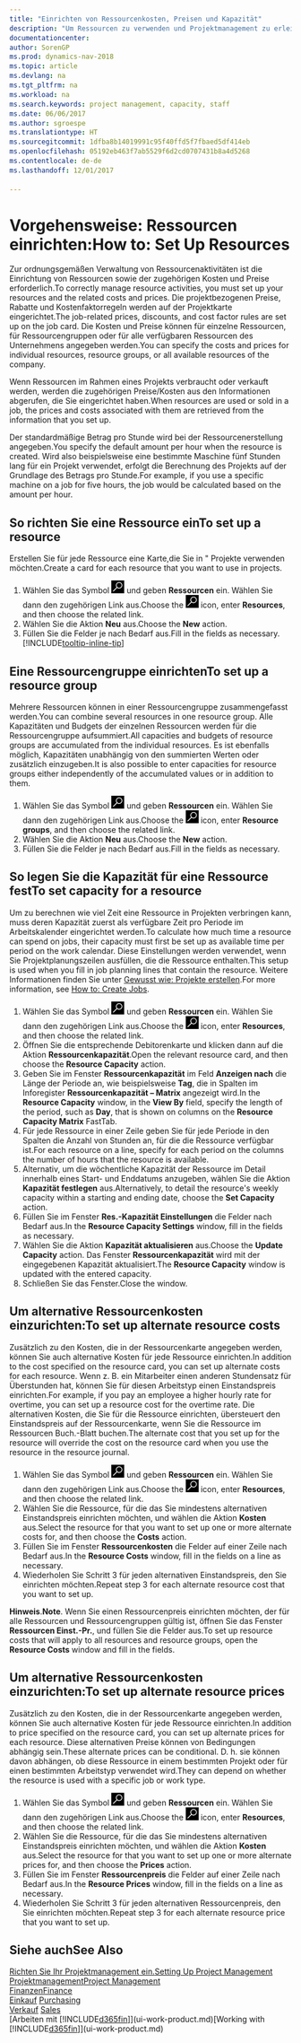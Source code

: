 ```yaml
---
title: "Einrichten von Ressourcenkosten, Preisen und Kapazität"
description: "Um Ressourcen zu verwenden und Projektmanagement zu erleichtern, können Sie Kosten und Preisen für einzelne Ressourcen oder Ressourcengruppen angeben und die die Ressourcenkapazität festlegen."
documentationcenter: 
author: SorenGP
ms.prod: dynamics-nav-2018
ms.topic: article
ms.devlang: na
ms.tgt_pltfrm: na
ms.workload: na
ms.search.keywords: project management, capacity, staff
ms.date: 06/06/2017
ms.author: sgroespe
ms.translationtype: HT
ms.sourcegitcommit: 1dfba8b14019991c95f40ffd5f7fbaed5df414eb
ms.openlocfilehash: 05192eb463f7ab5529f6d2cd0707431b8a4d5268
ms.contentlocale: de-de
ms.lasthandoff: 12/01/2017

---
```

# <a name="how-to-set-up-resources"></a><span data-ttu-id="090ae-103">Vorgehensweise: Ressourcen einrichten:</span><span class="sxs-lookup"><span data-stu-id="090ae-103">How to: Set Up Resources</span></span>
<span data-ttu-id="090ae-104">Zur ordnungsgemäßen Verwaltung von Ressourcenaktivitäten ist die Einrichtung von Ressourcen sowie der zugehörigen Kosten und Preise erforderlich.</span><span class="sxs-lookup"><span data-stu-id="090ae-104">To correctly manage resource activities, you must set up your resources and the related costs and prices.</span></span> <span data-ttu-id="090ae-105">Die projektbezogenen Preise, Rabatte und Kostenfaktorregeln werden auf der Projektkarte eingerichtet.</span><span class="sxs-lookup"><span data-stu-id="090ae-105">The job-related prices, discounts, and cost factor rules are set up on the job card.</span></span> <span data-ttu-id="090ae-106">Die Kosten und Preise können für einzelne Ressourcen, für Ressourcengruppen oder für alle verfügbaren Ressourcen des Unternehmens angegeben werden.</span><span class="sxs-lookup"><span data-stu-id="090ae-106">You can specify the costs and prices for individual resources, resource groups, or all available resources of the company.</span></span>

<span data-ttu-id="090ae-107">Wenn Ressourcen im Rahmen eines Projekts verbraucht oder verkauft werden, werden die zugehörigen Preise/Kosten aus den Informationen abgerufen, die Sie eingerichtet haben.</span><span class="sxs-lookup"><span data-stu-id="090ae-107">When resources are used or sold in a job, the prices and costs associated with them are retrieved from the information that you set up.</span></span>

<span data-ttu-id="090ae-108">Der standardmäßige Betrag pro Stunde wird bei der Ressourcenerstellung angegeben.</span><span class="sxs-lookup"><span data-stu-id="090ae-108">You specify the default amount per hour when the resource is created.</span></span> <span data-ttu-id="090ae-109">Wird also beispielsweise eine bestimmte Maschine fünf Stunden lang für ein Projekt verwendet, erfolgt die Berechnung des Projekts auf der Grundlage des Betrags pro Stunde.</span><span class="sxs-lookup"><span data-stu-id="090ae-109">For example, if you use a specific machine on a job for five hours, the job would be calculated based on the amount per hour.</span></span>

## <a name="to-set-up-a-resource"></a><span data-ttu-id="090ae-110">So richten Sie eine Ressource ein</span><span class="sxs-lookup"><span data-stu-id="090ae-110">To set up a resource</span></span>
<span data-ttu-id="090ae-111">Erstellen Sie für jede Ressource eine Karte,die Sie in " Projekte verwenden möchten.</span><span class="sxs-lookup"><span data-stu-id="090ae-111">Create a card for each resource that you want to use in projects.</span></span>

1. <span data-ttu-id="090ae-112">Wählen Sie das Symbol ![Nach Seite oder Bericht suchen](media/ui-search/search_small.png "Nach Seite oder Bericht suchen") und geben **Ressourcen** ein. Wählen Sie dann den zugehörigen Link aus.</span><span class="sxs-lookup"><span data-stu-id="090ae-112">Choose the ![Search for Page or Report](media/ui-search/search_small.png "Search for Page or Report icon") icon, enter **Resources**, and then choose the related link.</span></span>
2. <span data-ttu-id="090ae-113">Wählen Sie die Aktion **Neu** aus.</span><span class="sxs-lookup"><span data-stu-id="090ae-113">Choose the **New** action.</span></span>
3. <span data-ttu-id="090ae-114">Füllen Sie die Felder je nach Bedarf aus.</span><span class="sxs-lookup"><span data-stu-id="090ae-114">Fill in the fields as necessary.</span></span> [!INCLUDE[tooltip-inline-tip](includes/tooltip-inline-tip_md.md)]  

## <a name="to-set-up-a-resource-group"></a><span data-ttu-id="090ae-115">Eine Ressourcengruppe einrichten</span><span class="sxs-lookup"><span data-stu-id="090ae-115">To set up a resource group</span></span>
<span data-ttu-id="090ae-116">Mehrere Ressourcen können in einer Ressourcengruppe zusammengefasst werden.</span><span class="sxs-lookup"><span data-stu-id="090ae-116">You can combine several resources in one resource group.</span></span> <span data-ttu-id="090ae-117">Alle Kapazitäten und Budgets der einzelnen Ressourcen werden für die Ressourcengruppe aufsummiert.</span><span class="sxs-lookup"><span data-stu-id="090ae-117">All capacities and budgets of resource groups are accumulated from the individual resources.</span></span> <span data-ttu-id="090ae-118">Es ist ebenfalls möglich, Kapazitäten unabhängig von den summierten Werten oder zusätzlich einzugeben.</span><span class="sxs-lookup"><span data-stu-id="090ae-118">It is also possible to enter capacities for resource groups either independently of the accumulated values or in addition to them.</span></span>

1. <span data-ttu-id="090ae-119">Wählen Sie das Symbol ![Nach Seite oder Bericht suchen](media/ui-search/search_small.png "Nach Seite oder Bericht suchen") und geben **Ressourcen** ein. Wählen Sie dann den zugehörigen Link aus.</span><span class="sxs-lookup"><span data-stu-id="090ae-119">Choose the ![Search for Page or Report](media/ui-search/search_small.png "Search for Page or Report icon") icon, enter **Resource groups**, and then choose the related link.</span></span>
2. <span data-ttu-id="090ae-120">Wählen Sie die Aktion **Neu** aus.</span><span class="sxs-lookup"><span data-stu-id="090ae-120">Choose the **New** action.</span></span>
3. <span data-ttu-id="090ae-121">Füllen Sie die Felder je nach Bedarf aus.</span><span class="sxs-lookup"><span data-stu-id="090ae-121">Fill in the fields as necessary.</span></span>

## <a name="to-set-capacity-for-a-resource"></a><span data-ttu-id="090ae-122">So legen Sie die Kapazität für eine Ressource fest</span><span class="sxs-lookup"><span data-stu-id="090ae-122">To set capacity for a resource</span></span>
<span data-ttu-id="090ae-123">Um zu berechnen wie viel Zeit eine Ressource in Projekten verbringen kann, muss deren Kapazität zuerst als verfügbare Zeit pro Periode im Arbeitskalender eingerichtet werden.</span><span class="sxs-lookup"><span data-stu-id="090ae-123">To calculate how much time a resource can spend on jobs, their capacity must first be set up as available time per period on the work calendar.</span></span> <span data-ttu-id="090ae-124">Diese Einstellungen werden verwendet, wenn Sie Projektplanungszeilen ausfüllen, die die Ressource enthalten.</span><span class="sxs-lookup"><span data-stu-id="090ae-124">This setup is used when you fill in job planning lines that contain the resource.</span></span> <span data-ttu-id="090ae-125">Weitere Informationen finden Sie unter [Gewusst wie: Projekte erstellen](projects-how-create-jobs.md).</span><span class="sxs-lookup"><span data-stu-id="090ae-125">For more information, see [How to: Create Jobs](projects-how-create-jobs.md).</span></span>

1. <span data-ttu-id="090ae-126">Wählen Sie das Symbol ![Nach Seite oder Bericht suchen](media/ui-search/search_small.png "Nach Seite oder Bericht suchen") und geben **Ressourcen** ein. Wählen Sie dann den zugehörigen Link aus.</span><span class="sxs-lookup"><span data-stu-id="090ae-126">Choose the ![Search for Page or Report](media/ui-search/search_small.png "Search for Page or Report icon") icon, enter **Resources**, and then choose the related link.</span></span>
2. <span data-ttu-id="090ae-127">Öffnen Sie die entsprechende Debitorenkarte und klicken dann auf die Aktion **Ressourcenkapazität**.</span><span class="sxs-lookup"><span data-stu-id="090ae-127">Open the relevant resource card, and then choose the **Resource Capacity** action.</span></span>
3. <span data-ttu-id="090ae-128">Geben Sie im Fenster **Ressourcenkapazität** im Feld **Anzeigen nach** die Länge der Periode an, wie beispielsweise **Tag**, die in Spalten im Inforegister **Ressourcenkapazität – Matrix** angezeigt wird.</span><span class="sxs-lookup"><span data-stu-id="090ae-128">In the **Resource Capacity** window, in the **View By** field, specify the length of the period, such as **Day**, that is shown on columns on the **Resource Capacity Matrix** FastTab.</span></span>
4. <span data-ttu-id="090ae-129">Für jede Ressource in einer Zeile geben Sie für jede Periode in den Spalten die Anzahl von Stunden an, für die die Ressource verfügbar ist.</span><span class="sxs-lookup"><span data-stu-id="090ae-129">For each resource on a line, specify for each period on the columns the number of hours that the resource is available.</span></span>
5. <span data-ttu-id="090ae-130">Alternativ, um die wöchentliche Kapazität der Ressource im Detail innerhalb eines Start- und Enddatums anzugeben, wählen Sie die Aktion **Kapazität festlegen** aus.</span><span class="sxs-lookup"><span data-stu-id="090ae-130">Alternatively, to detail the resource's weekly capacity within a starting and ending date, choose the **Set Capacity** action.</span></span>
6. <span data-ttu-id="090ae-131">Füllen Sie im Fenster **Res.-Kapazität Einstellungen** die Felder nach Bedarf aus.</span><span class="sxs-lookup"><span data-stu-id="090ae-131">In the **Resource Capacity Settings** window, fill in the fields as necessary.</span></span>
7. <span data-ttu-id="090ae-132">Wählen Sie die Aktion **Kapazität aktualisieren** aus.</span><span class="sxs-lookup"><span data-stu-id="090ae-132">Choose the **Update Capacity** action.</span></span> <span data-ttu-id="090ae-133">Das Fenster **Ressourcenkapazität** wird mit der eingegebenen Kapazität aktualisiert.</span><span class="sxs-lookup"><span data-stu-id="090ae-133">The **Resource Capacity** window is updated with the entered capacity.</span></span>
8. <span data-ttu-id="090ae-134">Schließen Sie das Fenster.</span><span class="sxs-lookup"><span data-stu-id="090ae-134">Close the window.</span></span>

## <a name="to-set-up-alternate-resource-costs"></a><span data-ttu-id="090ae-135">Um alternative Ressourcenkosten einzurichten:</span><span class="sxs-lookup"><span data-stu-id="090ae-135">To set up alternate resource costs</span></span>
<span data-ttu-id="090ae-136">Zusätzlich zu den Kosten, die in der Ressourcenkarte angegeben werden, können Sie auch alternative Kosten für jede Ressource einrichten.</span><span class="sxs-lookup"><span data-stu-id="090ae-136">In addition to the cost specified on the resource card, you can set up alternate costs for each resource.</span></span> <span data-ttu-id="090ae-137">Wenn z. B. ein Mitarbeiter einen anderen Stundensatz für Überstunden hat, können Sie für diesen Arbeitstyp einen Einstandspreis einrichten.</span><span class="sxs-lookup"><span data-stu-id="090ae-137">For example, if you pay an employee a higher hourly rate for overtime, you can set up a resource cost for the overtime rate.</span></span> <span data-ttu-id="090ae-138">Die alternativen Kosten, die Sie für die Ressource einrichten, übersteuert den Einstandspreis auf der Ressourcenkarte, wenn Sie die Ressource im Ressourcen Buch.-Blatt buchen.</span><span class="sxs-lookup"><span data-stu-id="090ae-138">The alternate cost that you set up for the resource will override the cost on the resource card when you use the resource in the resource journal.</span></span>

1. <span data-ttu-id="090ae-139">Wählen Sie das Symbol ![Nach Seite oder Bericht suchen](media/ui-search/search_small.png "Nach Seite oder Bericht suchen") und geben **Ressourcen** ein. Wählen Sie dann den zugehörigen Link aus.</span><span class="sxs-lookup"><span data-stu-id="090ae-139">Choose the ![Search for Page or Report](media/ui-search/search_small.png "Search for Page or Report icon") icon, enter **Resources**, and then choose the related link.</span></span>  
2. <span data-ttu-id="090ae-140">Wählen Sie die Ressource, für die das Sie mindestens alternativen Einstandspreis einrichten möchten, und wählen die Aktion **Kosten** aus.</span><span class="sxs-lookup"><span data-stu-id="090ae-140">Select the resource for that you want to set up one or more alternate costs for, and then choose the **Costs** action.</span></span>  
3. <span data-ttu-id="090ae-141">Füllen Sie im Fenster **Ressourcenkosten** die Felder auf einer Zeile nach Bedarf aus.</span><span class="sxs-lookup"><span data-stu-id="090ae-141">In the **Resource Costs** window, fill in the fields on a line as necessary.</span></span>  
4. <span data-ttu-id="090ae-142">Wiederholen Sie Schritt 3 für jeden alternativen Einstandspreis, den Sie einrichten möchten.</span><span class="sxs-lookup"><span data-stu-id="090ae-142">Repeat step 3 for each alternate resource cost that you want to set up.</span></span>

<span data-ttu-id="090ae-143">**Hinweis**.</span><span class="sxs-lookup"><span data-stu-id="090ae-143">**Note**.</span></span> <span data-ttu-id="090ae-144">Wenn Sie einen Ressourcenpreis einrichten möchten, der für alle Ressourcen und Ressourcengruppen gültig ist, öffnen Sie das Fenster **Ressourcen Einst.-Pr.**, und füllen Sie die Felder aus.</span><span class="sxs-lookup"><span data-stu-id="090ae-144">To set up resource costs that will apply to all resources and resource groups, open the **Resource Costs** window and fill in the fields.</span></span>

## <a name="to-set-up-alternate-resource-prices"></a><span data-ttu-id="090ae-145">Um alternative Ressourcenkosten einzurichten:</span><span class="sxs-lookup"><span data-stu-id="090ae-145">To set up alternate resource prices</span></span>
<span data-ttu-id="090ae-146">Zusätzlich zu den Kosten, die in der Ressourcenkarte angegeben werden, können Sie auch alternative Kosten für jede Ressource einrichten.</span><span class="sxs-lookup"><span data-stu-id="090ae-146">In addition to price specified on the resource card, you can set up alternate prices for each resource.</span></span> <span data-ttu-id="090ae-147">Diese alternativen Preise können von Bedingungen abhängig sein.</span><span class="sxs-lookup"><span data-stu-id="090ae-147">These alternate prices can be conditional.</span></span> <span data-ttu-id="090ae-148">D. h. sie können davon abhängen, ob diese Ressource in einem bestimmten Projekt oder für einen bestimmten Arbeitstyp verwendet wird.</span><span class="sxs-lookup"><span data-stu-id="090ae-148">They can depend on whether the resource is used with a specific job or work type.</span></span>

1. <span data-ttu-id="090ae-149">Wählen Sie das Symbol ![Nach Seite oder Bericht suchen](media/ui-search/search_small.png "Nach Seite oder Bericht suchen") und geben **Ressourcen** ein. Wählen Sie dann den zugehörigen Link aus.</span><span class="sxs-lookup"><span data-stu-id="090ae-149">Choose the ![Search for Page or Report](media/ui-search/search_small.png "Search for Page or Report icon") icon, enter **Resources**, and then choose the related link.</span></span>
2. <span data-ttu-id="090ae-150">Wählen Sie die Ressource, für die das Sie mindestens alternativen Einstandspreis einrichten möchten, und wählen die Aktion **Kosten** aus.</span><span class="sxs-lookup"><span data-stu-id="090ae-150">Select the resource for that you want to set up one or more alternate prices for, and then choose the **Prices** action.</span></span>
3. <span data-ttu-id="090ae-151">Füllen Sie im Fenster **Ressourcenpreis** die Felder auf einer Zeile nach Bedarf aus.</span><span class="sxs-lookup"><span data-stu-id="090ae-151">In the **Resource Prices** window, fill in the fields on a line as necessary.</span></span>
4. <span data-ttu-id="090ae-152">Wiederholen Sie Schritt 3 für jeden alternativen Ressourcenpreis, den Sie einrichten möchten.</span><span class="sxs-lookup"><span data-stu-id="090ae-152">Repeat step 3 for each alternate resource price that you want to set up.</span></span>

## <a name="see-also"></a><span data-ttu-id="090ae-153">Siehe auch</span><span class="sxs-lookup"><span data-stu-id="090ae-153">See Also</span></span>
[<span data-ttu-id="090ae-154">Richten Sie Ihr Projektmanagement ein.</span><span class="sxs-lookup"><span data-stu-id="090ae-154">Setting Up Project Management</span></span>](projects-setup-projects.md)  
[<span data-ttu-id="090ae-155">Projektmanagement</span><span class="sxs-lookup"><span data-stu-id="090ae-155">Project Management</span></span>](projects-manage-projects.md)  
[<span data-ttu-id="090ae-156">Finanzen</span><span class="sxs-lookup"><span data-stu-id="090ae-156">Finance</span></span>](finance.md)  
<span data-ttu-id="090ae-157">[Einkauf](purchasing-manage-purchasing.md)       </span><span class="sxs-lookup"><span data-stu-id="090ae-157">[Purchasing](purchasing-manage-purchasing.md)       </span></span>  
<span data-ttu-id="090ae-158">[Verkauf](sales-manage-sales.md)    </span><span class="sxs-lookup"><span data-stu-id="090ae-158">[Sales](sales-manage-sales.md)    </span></span>  
<span data-ttu-id="090ae-159">[Arbeiten mit [!INCLUDE[d365fin](includes/d365fin_md.md)]](ui-work-product.md)</span><span class="sxs-lookup"><span data-stu-id="090ae-159">[Working with [!INCLUDE[d365fin](includes/d365fin_md.md)]](ui-work-product.md)</span></span>  

